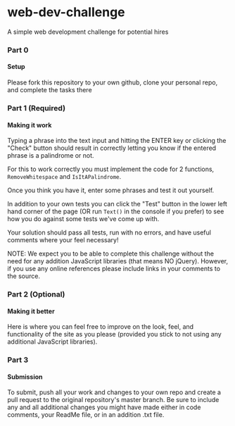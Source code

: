 # web-dev-challenge
A simple web development challenge for potential hires

### Part 0
#### Setup

Please fork this repository to your own github, clone your personal repo, and complete the tasks there

### Part 1 (Required)
#### Making it work

Typing a phrase into the text input and hitting the ENTER key or clicking the "Check" button should result in correctly letting you know if the entered phrase is a palindrome or not.

For this to work correctly you must implement the code for 2 functions, `RemoveWhitespace` and `IsItAPalindrome`.

Once you think you have it, enter some phrases and test it out yourself.

In addition to your own tests you can click the "Test" button in the lower left hand corner of the page (OR run `Text()` in the console if you prefer) to see how you do against some tests we've come up with.

Your solution should pass all tests, run with no errors, and have useful comments where your feel necessary!

NOTE: We expect you to be able to complete this challenge without the need for any addition JavaScript libraries (that means NO jQuery). However, if you use any online references please include links in your comments to the source.

### Part 2 (Optional)
#### Making it better

Here is where you can feel free to improve on the look, feel, and functionality of the site as you please (provided you stick to not using any additional JavaScript libraries).

### Part 3
#### Submission

To submit, push all your work and changes to your own repo and create a pull request to the original repository's master branch. Be sure to include any and all additional changes you might have made either in code comments, your ReadMe file, or in an addition .txt file.
